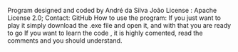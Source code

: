  Program designed and coded by André da Silva João
 License : Apache License 2.0;
 Contact: GitHub 
 How to use the program:
 If you just want to play it simply download the .exe file and open it, and with that you are ready to go
 If you want to learn the code , it is highly comented, read the comments and you should understand.

